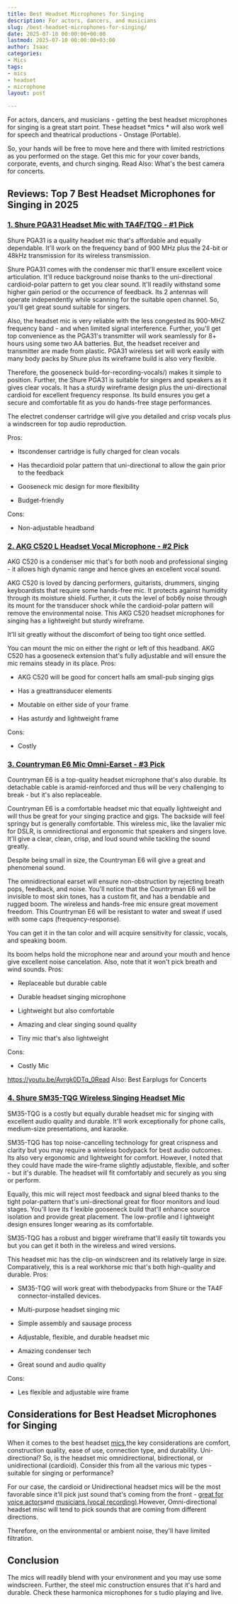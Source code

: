 ```yaml
---
title: Best Headset Microphones for Singing
description: For actors, dancers, and musicians
slug: /best-headset-microphones-for-singing/
date: 2025-07-10 00:00:00+00:00
lastmod: 2025-07-10 00:00:00+03:00
author: Isaac
categories:
- Mics
tags:
- mics
- headset
- microphone
layout: post

---
```

For actors, dancers, and musicians - getting the best headset microphones for singing is a great start point. These headset *mics * will also work well for speech and theatrical productions - Onstage (Portable).

So, your hands will be free to move here and there with limited restrictions as you performed on the stage. Get this mic for your cover bands, corporate, events, and church singing. Read Also: What's the best camera for concerts.

##  Reviews: Top 7 Best Headset Microphones for Singing in 2025

###  [1. Shure PGA31 Headset Mic with TA4F/TQG - #1 Pick](https://www.amazon.com/dp/B00IVPFZ9W/?tag=p-policy-20)

Shure PGA31 is a quality headset mic that's affordable and equally dependable. It'll work on the frequency band of 900 MHz plus the 24-bit or 48kHz transmission for its wireless transmission.

Shure PGA31 comes with the condenser mic that'll ensure excellent voice articulation. It'll reduce background noise thanks to the uni-directional cardioid-polar pattern to get you clear sound. It'll readily withstand some higher gain period or the occurrence of feedback. Its 2 antennas will operate independently while scanning for the suitable open channel. So, you'll get great sound suitable for singers.

Also, the headset mic is very reliable with the less congested its 900-MHZ frequency band - and when limited signal interference. Further, you'll get top convenience as the PGA31's transmitter will work seamlessly for 8+ hours using some two AA batteries. But, the headset receiver and transmitter are made from plastic. PGA31 wireless set will work easily with many body packs by Shure plus its wireframe build is also very flexible.

Therefore, the gooseneck build-for-recording-vocals/) makes it simple to position. Further, the Shure PGA31 is suitable for singers and speakers as it gives clear vocals. It has a sturdy wireframe design plus the uni-directional cardioid for excellent frequency response. Its build ensures you get a secure and comfortable fit as you do hands-free stage performances.

The electret condenser cartridge will give you detailed and crisp vocals plus a windscreen for top audio reproduction.

Pros:

- Itscondenser cartridge is fully charged for clean vocals

- Has thecardioid polar pattern that uni-directional to allow the gain prior to the feedback

- Gooseneck mic design for more flexibility

- Budget-friendly

Cons:

- Non-adjustable headband

###  [2. AKG C520 L Headset Vocal Microphone - #2 Pick](https://www.amazon.com/dp/B07Q9YKB8D/?tag=p-policy-20)

AKG C520 is a condenser mic that's for both noob and professional singing - it allows high dynamic range and hence gives an excellent vocal sound.

AKG C520 is loved by dancing performers, guitarists, drummers, singing keyboardists that require some hands-free mic. It protects against humidity through its moisture shield. Further, it cuts the level of bob6y noise through its mount for the transducer shock while the cardioid-polar pattern will remove the environmental noise. This AKG C520 headset microphones for singing has a lightweight but sturdy wireframe.

It'll sit greatly without the discomfort of being too tight once settled.

You can mount the mic on either the right or left of this headband. AKG C520 has a gooseneck extension that's fully adjustable and will ensure the mic remains steady in its place.
Pros:

- AKG C520 will be good for concert halls am small-pub singing gigs

- Has a greattransducer elements

- Moutable on either side of your frame

- Has asturdy and lightweight frame

Cons:

- Costly

###  [3. Countryman E6 Mic Omni-Earset - #3 Pick](https://www.amazon.com/dp/B00B8VXFK2/?tag=p-policy-20)

Countryman E6 is a top-quality headset microphone that's also durable. Its detachable cable is aramid-reinforced and thus will be very challenging to break - but it's also replaceable.

Countryman E6 is a comfortable headset mic that equally lightweight and will thus be great for your singing practice and gigs. The backside will feel springy but is generally comfortable. This wireless mic, like the lavalier mic for DSLR, is omnidirectional and ergonomic that speakers and singers love. It'll give a clear, clean, crisp, and loud sound while tackling the sound greatly.

Despite being small in size, the Countryman E6 will give a great and phenomenal sound.

The omnidirectional earset will ensure non-obstruction by rejecting breath pops, feedback, and noise. You'll notice that the Countryman E6 will be invisible to most skin tones, has a custom fit, and has a bendable and rugged boom. The wireless and hands-free mic ensure great movement freedom. This Countryman E6 will be resistant to water and sweat if used with some caps (frequency-response).

You can get it in the tan color and will acquire sensitivity for classic, vocals, and speaking boom.

Its boom helps hold the microphone near and around your mouth and hence give excellent noise cancelation. Also, note that it won't pick breath and wind sounds.
Pros:

- Replaceable but durable cable

- Durable headset singing microphone

- Lightweight but also comfortable

- Amazing and clear singing sound quality

- Tiny mic that's also lightweight

Cons:

- Costly Mic

https://youtu.be/Avrgk0DTq_0Read Also: Best Earplugs for Concerts

###  [4. Shure SM35-TQG Wireless Singing Headset Mic](https://www.amazon.com/dp/B00IVPFZAG/?tag=p-policy-20)

SM35-TQG is a costly but equally durable headset mic for singing with excellent audio quality and durable. It'll work exceptionally for phone calls, medium-size presentations, and karaoke.

SM35-TQG has top noise-cancelling technology for great crispness and clarity but you may require a wireless bodypack for best audio outcomes. Its also very ergonomic and lightweight for comfort. However, I noted that they could have made the wire-frame slightly adjustable, flexible, and softer - but it's durable. The headset will fit comfortably and securely as you sing or perform.

Equally, this mic will reject most feedback and signal bleed thanks to the tight polar-pattern that's uni-directional great for floor monitors and loud stages. You'll love its f lexible gooseneck build that'll enhance source isolation and provide great placement. The low-profile and l ightweight design ensures longer wearing as its comfortable.

SM35-TQG has a robust and bigger wireframe that'll easily tilt towards you but you can get it both in the wireless and wired versions.

This headset mic has the clip-on windscreen and its relatively large in size. Comparatively, this is a real workhorse mic that's both high-quality and durable.
Pros:

- SM35-TQG will work great with thebodypacks from Shure or the TA4F connector-installed devices.

- Multi-purpose headset singing mic

- Simple assembly and sausage process

- Adjustable, flexible, and durable headset mic

- Amazing condenser tech

- Great sound and audio quality

Cons:

- Les flexible and adjustable wire frame

##  Considerations for Best Headset Microphones for Singing

When it comes to the best headset [mics](https://pestpolicy.com/best-dynamic-microphone-for-streaming/),the key considerations are comfort, construction quality, ease of use, connection type, and durability. Uni-directional? So, is the headset mic omnidirectional, bidirectional, or unidirectional (cardioid). Consider this from all the various mic types - suitable for singing or performance?

For our case, the cardioid or Unidirectional headset mics will be the most favorable since it'll pick just sound that's coming from the front - [great for voice actors](https://pestpolicy.com/best-microphones-for-voice-acting/)and [musicians (vocal recording)](https://pestpolicy.com/best-microphone-for-recording-vocals/).However, Omni-directional headset misc will tend to pick sounds that are coming from different directions.

Therefore, on the environmental or ambient noise, they'll have limited filtration.

##  Conclusion

The mics will readily blend with your environment and you may use some windscreen. Further, the steel mic construction ensures that it's hard and durable. Check these harmonica microphones for s tudio playing and live.